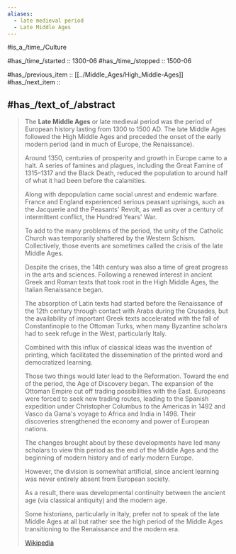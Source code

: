 ```yaml
---
aliases:
  - late medieval period
  - Late Middle Ages
---
```



#is_a_/time_/Culture 

#has_/time_/started :: 1300-06 
#has_/time_/stopped :: 1500-06 

#has_/previous_item :: [[../Middle_Ages/High_Middle-Ages]]
#has_/next_item :: 

## #has_/text_of_/abstract 

> The **Late Middle Ages** or late medieval period 
> was the period of European history lasting from 1300 to 1500 AD. The late Middle Ages followed the High Middle Ages and preceded the onset of the early modern period (and in much of Europe, the Renaissance).
>
> Around 1350, centuries of prosperity and growth in Europe came to a halt. 
> A series of famines and plagues, including the Great Famine of 1315–1317 and the Black Death, 
> reduced the population to around half of what it had been before the calamities. 
> 
> Along with depopulation came social unrest and endemic warfare. 
> France and England experienced serious peasant uprisings, 
> such as the Jacquerie and the Peasants' Revolt, as well as over a century of intermittent conflict, 
> the Hundred Years' War. 
> 
> To add to the many problems of the period, 
> the unity of the Catholic Church was temporarily shattered by the Western Schism. 
> Collectively, those events are sometimes called the crisis of the late Middle Ages.
>
> Despite the crises, the 14th century was also a time of great progress in the arts and sciences. 
> Following a renewed interest in ancient Greek and Roman texts 
> that took root in the High Middle Ages, the Italian Renaissance began. 
> 
> The absorption of Latin texts had started before the Renaissance of the 12th century 
> through contact with Arabs during the Crusades, but the availability of important Greek texts 
> accelerated with the fall of Constantinople to the Ottoman Turks, 
> when many Byzantine scholars had to seek refuge in the West, particularly Italy.
>
> Combined with this influx of classical ideas was the invention of printing, 
> which facilitated the dissemination of the printed word and democratized learning. 
> 
> Those two things would later lead to the Reformation. 
> Toward the end of the period, the Age of Discovery began. 
> The expansion of the Ottoman Empire cut off trading possibilities with the East. 
> Europeans were forced to seek new trading routes, 
> leading to the Spanish expedition under Christopher Columbus to the Americas in 1492 
> and Vasco da Gama's voyage to Africa and India in 1498. 
> Their discoveries strengthened the economy and power of European nations.
>
> The changes brought about by these developments 
> have led many scholars to view this period as the end of the Middle Ages 
> and the beginning of modern history and of early modern Europe. 
> 
> However, the division is somewhat artificial, 
> since ancient learning was never entirely absent from European society. 
> 
> As a result, there was developmental continuity between the ancient age (via classical antiquity) 
> and the modern age. 
> 
> Some historians, particularly in Italy, prefer not to speak of the late Middle Ages at all 
> but rather see the high period of the Middle Ages transitioning to the Renaissance 
> and the modern era.
>
> [Wikipedia](https://en.wikipedia.org/wiki/Late%20Middle%20Ages) 
